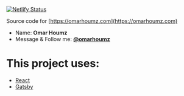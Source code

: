 [![Netlify Status](https://api.netlify.com/api/v1/badges/f611cf27-ccff-4a88-9b80-036696d46dfe/deploy-status)](https://app.netlify.com/sites/omarhoumz/deploys)

Source code for [https://omarhoumz.com](https://omarhoumz.com)

- Name: **Omar Houmz**
- Message & Follow me: **[@omarhoumz](https://twitter.com/omarhoumz "Omar Houmz's twitter")**

# This project uses:

- [React](https://reactjs.org/)
- [Gatsby](https://www.gatsbyjs.org/)
